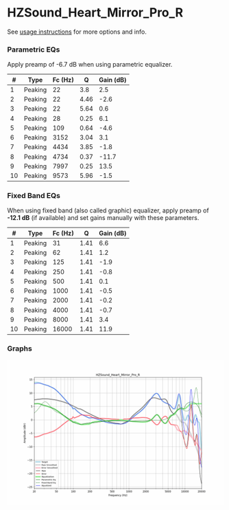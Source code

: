 # HZSound_Heart_Mirror_Pro_R
See [usage instructions](https://github.com/jaakkopasanen/AutoEq#usage) for more options and info.

### Parametric EQs
Apply preamp of -6.7 dB when using parametric equalizer.

|   # | Type    |   Fc (Hz) |    Q |   Gain (dB) |
|-----|---------|-----------|------|-------------|
|   1 | Peaking |        22 | 3.8  |         2.5 |
|   2 | Peaking |        22 | 4.46 |        -2.6 |
|   3 | Peaking |        22 | 5.64 |         0.6 |
|   4 | Peaking |        28 | 0.25 |         6.1 |
|   5 | Peaking |       109 | 0.64 |        -4.6 |
|   6 | Peaking |      3152 | 3.04 |         3.1 |
|   7 | Peaking |      4434 | 3.85 |        -1.8 |
|   8 | Peaking |      4734 | 0.37 |       -11.7 |
|   9 | Peaking |      7997 | 0.25 |        13.5 |
|  10 | Peaking |      9573 | 5.96 |        -1.5 |

### Fixed Band EQs
When using fixed band (also called graphic) equalizer, apply preamp of **-12.1 dB** (if available) and set gains manually with these parameters.

|   # | Type    |   Fc (Hz) |    Q |   Gain (dB) |
|-----|---------|-----------|------|-------------|
|   1 | Peaking |        31 | 1.41 |         6.6 |
|   2 | Peaking |        62 | 1.41 |         1.2 |
|   3 | Peaking |       125 | 1.41 |        -1.9 |
|   4 | Peaking |       250 | 1.41 |        -0.8 |
|   5 | Peaking |       500 | 1.41 |         0.1 |
|   6 | Peaking |      1000 | 1.41 |        -0.5 |
|   7 | Peaking |      2000 | 1.41 |        -0.2 |
|   8 | Peaking |      4000 | 1.41 |        -0.7 |
|   9 | Peaking |      8000 | 1.41 |         3.4 |
|  10 | Peaking |     16000 | 1.41 |        11.9 |

### Graphs
![](./HZSound_Heart_Mirror_Pro_R.png)
